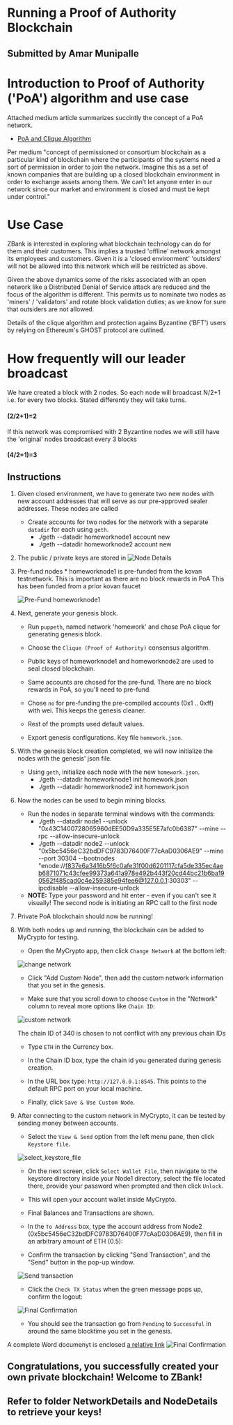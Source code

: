 # Running a Proof of Authority Blockchain
## Submitted by Amar Munipalle

# Introduction to Proof of Authority ('PoA') algorithm and use case

Attached medium article summarizes succintly the concept of a PoA network.
* [PoA and Clique Algorithm](https://medium.com/@casinesque/clique-algorithm-proof-of-authority-consensus-be574a2d1af3)  

Per medium "concept of permissioned or consortium blockchain as a particular kind of blockchain where the participants of the systems need a sort of permission in order to join the network. Imagine this as a set of known companies that are building up a closed blockchain environment in order to exchange assets among them. We can’t let anyone enter in our network since our market and environment is closed and must be kept under control."

# Use Case

ZBank is interested in exploring what blockchain technology can do for them and their customers. This implies a trusted 'offline' network amongst its employees and customers. Given it is a 'closed environment' 'outsiders' will not be allowed into this network which will be restricted as above.

Given the above dynamics some of the risks associated with an open network like a Distributed Denial of Service attack are reduced and the focus of the algorithm is different. This permits us to nominate two nodes as 'miners' / 'validators' and rotate block validation duties; as we know for sure that outsiders are not allowed.

Details of the clique algorithm and protection agains Byzantine ('BFT') users by relying on Ethereum's GHOST protocol are outlined.

# How frequently will our leader broadcast

We have created a block with 2 nodes. So each node will broadcast N/2+1 i.e. for every two blocks. Stated differently they will take turns.
#### (2/2+1)=2
If this network was compromised with 2 Byzantine nodes we will still have the 'original' nodes broadcast every 3 blocks
#### (4/2+1)=3

## Instructions

1. Given closed environment, we have to generate two new nodes with new account addresses that will serve as our pre-approved sealer addresses. These nodes are called

    * Create accounts for two nodes for the network with a separate `datadir` for each using `geth`.
        * ./geth --datadir homeworknode1 account new
        * ./geth --datadir homeworknode2 account new

2. The public / private keys are stored in
   ![Node Details](ScreenShots/CreateNodes.png)

3. Pre-fund nodes
        * homeworknode1 is pre-funded from the kovan testnetwork. This is important as there are no block rewards in PoA
    This has been funded from a prior kovan faucet

    ![Pre-Fund homeworknode1](ScreenShots/Fundedhomeworknode1.png)






4. Next, generate your genesis block.

    * Run `puppeth`, named network 'homework' and chose PoA clique for generating genesis block.

    * Choose the `Clique (Proof of Authority)` consensus algorithm.

    * Public keys of homeworknode1 and homeworknode2 are used to seal closed blockchain.

    * Same accounts are chosed for the pre-fund. There are no block rewards in PoA, so you'll need to pre-fund.

    * Chose `no` for pre-funding the pre-compiled accounts (0x1 .. 0xff) with wei. This keeps the genesis cleaner.

    * Rest of the prompts used default values.

    * Export genesis configurations. Key file `homework.json`.

5. With the genesis block creation completed, we will now initialize the nodes with the genesis' json file.

    * Using `geth`, initialize each node with the new `homework.json`.
        * ./geth --datadir homeworknode1 init homework.json
        * ./geth --datadir homeworknode2 init homework.json

6. Now the nodes can be used to begin mining blocks.

    * Run the nodes in separate terminal windows with the commands:
        *  ./geth --datadir node1 --unlock "0x43C1400728065960dEE50D9a335E5E7afc0b6387" --mine --rpc --allow-insecure-unlock
        *  ./geth --datadir node2 --unlock "0x5bc5456eC32bdDFC9783D76400F77cAaD0306AE9" --mine --port 30304 --bootnodes "enode://f837e6a3416b5f6c0afe31f00d6201117cfa5de335ec4aeb6871071c43cfee99373a641a978e492b443f20cd44bc21b6ba190562f485cad0c4e259385e94fee6@127.0.0.1:30303" --ipcdisable --allow-insecure-unlock
    * **NOTE:** Type your password and hit enter - even if you can't see it visually!
    The second node is initiating an RPC call to the first node

7. Private PoA blockchain should now be running!

8. With both nodes up and running, the blockchain can be added to MyCrypto for testing.

    * Open the MyCrypto app, then click `Change Network` at the bottom left:

    ![change network](ScreenShots/change-network.png)

    * Click "Add Custom Node", then add the custom network information that you set in the genesis.

    * Make sure that you scroll down to choose `Custom` in the "Network" column to reveal more options like `Chain ID`:

    ![custom network](ScreenShots/custom-network.png)

    The chain ID of 340 is chosen to not conflict with any previous chain IDs

    * Type `ETH` in the Currency box.
    
    * In the Chain ID box, type the chain id you generated during genesis creation.

    * In the URL box type: `http://127.0.0.1:8545`.  This points to the default RPC port on your local machine.

    * Finally, click `Save & Use Custom Node`. 

9. After connecting to the custom network in MyCrypto, it can be tested by sending money between accounts.

    * Select the `View & Send` option from the left menu pane, then click `Keystore file`.

    ![select_keystore_file](ScreenShots/keystore_unlock.png)

    * On the next screen, click `Select Wallet File`, then navigate to the keystore directory inside your Node1 directory, select the file located there, provide your password when prompted and then click `Unlock`.

    * This will open your account wallet inside MyCrypto. 
    
    * Final Balances and Transactions are shown.   

    * In the `To Address` box, type the account address from Node2 (0x5bc5456eC32bdDFC9783D76400F77cAaD0306AE9), then fill in an arbitrary amount of ETH (0.5):


    * Confirm the transaction by clicking "Send Transaction", and the "Send" button in the pop-up window.  

    ![Send transaction](ScreenShots/Fundednode2.png)

    * Click the `Check TX Status` when the green message pops up, confirm the logout:

    ![Final Confirmation](ScreenShots/FinalTransactionConf.png)

    * You should see the transaction go from `Pending` to `Successful` in around the same blocktime you set in the genesis.

A complete Word documenyt is enclosed
[a relative link](PoAFunding.docx)
    ![Final Confirmation](ScreenShots/FundedStatus.png)


## Congratulations, you successfully created your own private blockchain! Welcome to ZBank!
## Refer to folder NetworkDetails and NodeDetails to retrieve your keys!
